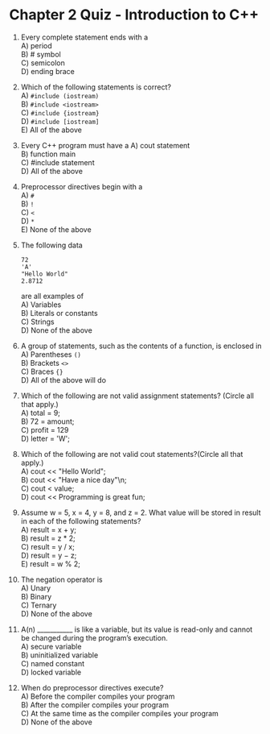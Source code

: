 # Chapter 2 Quiz - Introduction to C++
1. Every complete statement ends with a<br>
    A) period<br>
    B) # symbol<br>
    C) semicolon<br>
    D) ending brace<br>
2. Which of the following statements is correct?<br>
    A) `#include (iostream)`<br>
    B) `#include <iostream>`<br>
    C) `#include {iostream}`<br>
    D) `#include [iostream]`<br>
    E) All of the above<br>

3. Every C++ program must have a
    A) cout statement<br>
    B) function main<br>
    C) #include statement<br>
    D) All of the above<br>
4. Preprocessor directives begin with a<br>
    A) `#`<br>
    B) `!`<br>
    C) `<`<br>
    D) `*`<br>
    E) None of the above<br>
5. The following data<br>
    ```
    72
    'A'
    "Hello World"
    2.8712
    ```
   are all examples of<br>
    A) Variables<br>
    B) Literals or constants<br>
    C) Strings<br>
    D) None of the above<br>
6. A group of statements, such as the contents of a function, is enclosed in<br>
    A) Parentheses `()`<br>
    B) Brackets `<>`<br>
    C) Braces `{}`<br>
    D) All of the above will do<br>
7. Which of the following are not valid assignment statements? (Circle all that apply.)<br>
    A) total = 9;<br>
    B) 72 = amount;<br>
    C) profit = 129<br>
    D) letter = 'W';<br>
8. Which of the following are not valid cout statements?(Circle all that apply.)<br>
    A) cout << "Hello World";<br>
    B) cout << "Have a nice day"\n;<br>
    C) cout < value;<br>
    D) cout << Programming is great fun;<br>
9. Assume w = 5, x = 4, y = 8, and z = 2. What value will be stored in result in each of the following statements?<br>
    A) result = x + y;<br>
    B) result = z * 2;<br>
    C) result = y / x;<br>
    D) result = y − z;<br>
    E) result = w % 2;<br>
10. The negation operator is<br>
    A) Unary<br>
    B) Binary<br>
    C) Ternary<br>
    D) None of the above<br>
11. A(n) ___________ is like a variable, but its value is read-only and cannot be changed during the program’s execution.<br>
    A) secure variable<br>
    B) uninitialized variable<br>
    C) named constant<br>
    D) locked variable<br>
12. When do preprocessor directives execute?<br>
    A) Before the compiler compiles your program<br>
    B) After the compiler compiles your program<br>
    C) At the same time as the compiler compiles your program<br>
    D) None of the above<br>

<!--
## Chapter 2 - Quiz Answers
1. C
2. B
3. B
4. A
5. B
6. C
7. B, C
8. B, C, D
9. A = 12, B = 4, C = 2, D = 6, E = 1
10. A
11. C
12. A
-->
